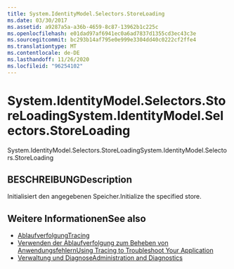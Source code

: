 ```yaml
---
title: System.IdentityModel.Selectors.StoreLoading
ms.date: 03/30/2017
ms.assetid: a9287a5a-a36b-4659-8c87-13962b1c225c
ms.openlocfilehash: e01dad97af6941ec0a6ad7837d1355cd3ec43c3e
ms.sourcegitcommit: bc293b14af795e0e999e3304dd40c0222cf2ffe4
ms.translationtype: MT
ms.contentlocale: de-DE
ms.lasthandoff: 11/26/2020
ms.locfileid: "96254102"
---
```

# <a name="systemidentitymodelselectorsstoreloading"></a><span data-ttu-id="41517-102">System.IdentityModel.Selectors.StoreLoading</span><span class="sxs-lookup"><span data-stu-id="41517-102">System.IdentityModel.Selectors.StoreLoading</span></span>

<span data-ttu-id="41517-103">System.IdentityModel.Selectors.StoreLoading</span><span class="sxs-lookup"><span data-stu-id="41517-103">System.IdentityModel.Selectors.StoreLoading</span></span>  
  
## <a name="description"></a><span data-ttu-id="41517-104">BESCHREIBUNG</span><span class="sxs-lookup"><span data-stu-id="41517-104">Description</span></span>  

 <span data-ttu-id="41517-105">Initialisiert den angegebenen Speicher.</span><span class="sxs-lookup"><span data-stu-id="41517-105">Initialize the specified store.</span></span>  
  
## <a name="see-also"></a><span data-ttu-id="41517-106">Weitere Informationen</span><span class="sxs-lookup"><span data-stu-id="41517-106">See also</span></span>

- [<span data-ttu-id="41517-107">Ablaufverfolgung</span><span class="sxs-lookup"><span data-stu-id="41517-107">Tracing</span></span>](index.md)
- [<span data-ttu-id="41517-108">Verwenden der Ablaufverfolgung zum Beheben von Anwendungsfehlern</span><span class="sxs-lookup"><span data-stu-id="41517-108">Using Tracing to Troubleshoot Your Application</span></span>](using-tracing-to-troubleshoot-your-application.md)
- [<span data-ttu-id="41517-109">Verwaltung und Diagnose</span><span class="sxs-lookup"><span data-stu-id="41517-109">Administration and Diagnostics</span></span>](../index.md)

